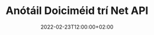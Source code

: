 ---
############################# Static ############################
layout: "product"
date: 2022-02-23T12:00:00+02:00
draft: false

product: "Annotation"
product_tag: "annotation"
platform: "Net"
platform_tag: "net"

############################# Head ############################
head_title: "Glan Doiciméad Anótála API | Féach ar & Anótáil PDF Word Excel Íomhánna PPTX"
head_description: "Net Document Annotation API. Féach ar, clibeáil, trácht agus cuir anótáil ar PDF Word DOCX, Excel XLSX, PPTX, EML EMLX, VSS VSD, OTP, CAD & formáidí comhaid íomhá."

############################# Header ##########################
title: "Anótáil Doiciméid trí Net API"
description: "Tóg Feidhmchláir Glan leis an gcumas chun PDF, HTML, MS Office agus formáidí doiciméad eile a Amharc agus a Anótáil gan aon bhogearraí seachtracha a shuiteáil."
button:
    enable: true
    icon: "fas fa-arrow-down"
    label: "Íoslódáil Triail Saor in Aisce"
    link: "https://downloads.groupdocs.com/annotation/net"

############################# SubMenu #########################
submenu:
    enable: true
    
    left:
        img_alt: "GroupDocs.Annotation for Net"
        image: "https://www.groupdocs.cloud/templates/groupdocs/images/product-logos/groupdocs-annotation-net.png"
        product: "GroupDocs.Annotation"
        platform: "Net"

    middle:
        button:
            # button loop
            - link: "#features"
              text: "Gnéithe"

            # button loop
            - link: "https://products.groupdocs.app/annotation"
              text: "Taispeántas beo"

            # button loop
            - link: "https://purchase.groupdocs.com/pricing/annotation/net"
              text: "Praghsáil"

    right:
        link_download: "https://downloads.groupdocs.com/annotation"
        link_learn: "https://docs.groupdocs.com/annotation/net/"
        link_buy: "https://purchase.groupdocs.com"

############################# Overview ############################
overview:
    enable: true
    content: |
      Is táirge é GroupDocs.Annotation Net API a ligeann duit oibriú le nótaí i ndoiciméid ar ardáin agus córais oibriúcháin éagsúla, mar Android, MacOS, Linux, Windows. Soláthraíonn GroupDocs.Annotation leabharlann le API simplí a thugann go leor buntáistí: mar shampla, más gá duit na sonraí a choinneáil faoi rún nó a roghnú cé mhéad cumhachta a theastaíonn uait a bheith ag obair leis an leabharlann, nó an obair a athrú go páirteach le nótaí, tá an leabharlann an- éadrom agus solúbtha.

      Ligeann GroupDocs.Annotation for Net API duit oibriú le cineálacha éagsúla nótaí, lena n-áirítear: Téacs, Polalíne, Achar, Faoi Líne, Pointe, Comhartha Uisce, Arrow, Éilips, Athsholáthar Téacs, Fad, Réimse Téacs, Athchóiriú Acmhainní srl. formáidí doiciméad coitianta mar: PDF, HTML, Microsoft Office Word, scarbhileoga Excel, cur i láthair PowerPoint, Visio, ríomhphoist Outlook, íomhánna, meiteashonraí, líníocht CAD agus formáidí éagsúla eile. Soláthraíonn an API an cumas mionsamhlacha de leathanaigh doiciméad a fháil agus tacaíonn sé le hiompórtáil agus easpórtáil nótaí chuig agus ó chomhaid PDF.

      Ag baint úsáide as an leabharlann, is féidir leat nótaí ó dhoiciméid a shuimiú, a eagrú, a bhaint agus a scriosadh, doiciméid a rothlú, réiteach mionsamhlacha a athrú agus ní liosta iomlán é seo de na féidearthachtaí go léir. Tairgeann sé freisin sraith chuimsitheach réad sonraí chun airíonna anótála a shaincheapadh de réir do riachtanais laistigh de gach formáid doiciméad tacaithe.

      Tá sé an-simplí oibriú leis an GroupDocs.Annotation for Net API agus níl ann ach roinnt céimeanna bunúsacha. Ar dtús ní mór duit ceadúnas a shocrú, ansin roghnaigh an comhad a bhfuil tú ag iarraidh oibriú leis, ansin ionramháil ar bhealach éigin le nótaí doiciméad (scrios / cuir in eagar / asbhaint / scrios) agus sábháil an toradh. Le haghaidh tuilleadh faisnéise féach le do thoil ar dhoiciméadú an táirge nó ar ár gcuid samplaí.
      
      Déantar GroupDocs.Annotation a nuashonrú go rialta agus cuireann sé tacaíocht ar fáil dá chustaiméirí, tá fáilte romhat i gcónaí ceisteanna a chur chugainn nó do chuid smaointe a sheoladh nó a insint dúinn faoi do riachtanais le haghaidh rud éigin nua agus cuirfimid i bhfeidhm go sásta é inár leaganacha nua.
    tabs:
      enable: true
      
      ## TAB ONE ##
      tab_one:
        description: |
          Seo a leanas forbhreathnú ar GroupDocs.Annotation for Net:
      
        right:
          enable: true
          icon: "fab fa-html5"
          title:  Forbhreathnú
          content: |
            * Cuir Nótaí leis
            * Anótálacha Easpórtála 
            * Iompórtáil Anótálacha
            * Tuairimí Bunaithe ar Fhreagra
            * Comhoiriúnacht Anótála
      
      ## TAB TWO ##
      tab_two:
        description: |
          Tacaíonn GroupDocs.Annotation for Net le gach [formáid comhaid doiciméad a bhfuil tóir orthu](https://docs.groupdocs.com/annotation/Net/supported-document-formats/) lena n-áirítear: Microsoft Office, PDF, íomhánna agus go leor eile.

        left:
          enable: true
          table:
            # table loop
            - title: "Microsoft Office Formats"
              content: |
                * **Word**: [DOC](/annotation/net/doc/), [DOCX](/annotation/net/docx/), [DOCM](/annotation/net/docm/), [DOT](/annotation/net/dot/), [DOTX](/annotation/net/dotx/), [RTF](/annotation/net/rtf/)
                * **Excel**: [XLS](/annotation/net/xls/), [XLSX](/annotation/net/xlsx/), [XLSB](/annotation/net/xlsb/), [XLSM](/annotation/net/xlsm/)
                * **PowerPoint**: [PPT](/annotation/net/ppt/), [PPTX](/annotation/net/pptx/), [PPS](/annotation/net/pps/), [PPSX](/annotation/net/ppsx/), [POTM](/annotation/net/potm/), [POTX](/annotation/net/potx/), [PPSM](/annotation/net/ppsm/), [PPTM](/annotation/net/pptm/), [WMF](/annotation/net/wmf/), [EMF](/annotation/net/emf/)
                * **Outlook**: [EML](/annotation/net/eml/), [EMLX](/annotation/net/emlx/), [MSG](/annotation/net/msg/)
                * **Visio**: [VSS](/annotation/net/vss/), [VST](/annotation/net/vst/), [VSD](/annotation/net/vsd/), [VSDX](/annotation/net/vsdx/), [VSX](/annotation/net/vsx/)

        right:
          enable: true
          table:
            # table loop
            - title: "Other Formats"
              content: |
                * **Portable**: [PDF](/annotation/net/pdf/) (PDF/A-1a, PDF/A-1b, PDF/A-2a)
                * **OpenDocument**: [ODT](/annotation/net/odt/), [ODS](/annotation/net/ods/), [ODP](/annotation/net/odp/)
                * **Images**: [BMP](/annotation/net/bmp/), [JPG](/annotation/net/jpg/), [JPEG](/annotation/net/jpeg/), [TIFF](/annotation/net/tiff/), [TIF](/annotation/net/tif/), [PNG](/annotation/net/png/), [GIF](/annotation/net/gif/), [DCM](/annotation/net/dcm/), [DICOM](/annotation/net/dicom/)
                * **AutoCAD**: [DWG](/annotation/net/dwg/), [DXF](/annotation/net/dxf/), [CAD](/annotation/net/cad/)
                * **Other**: [HTM](/annotation/net/htm/), [HTML](/annotation/net/html/), [CSV](/annotation/net/csv/), [DJVU](/annotation/net/djvu/), [OTP](/annotation/net/otp/), [OTT](/annotation/net/ott/)

      ## TAB THREE ##
      tab_three:
        description: |
          GroupDocs.Annotation le haghaidh tacaíochtaí Net tar éis Córais Oibriúcháin, Creataí & Bainisteoirí Pacáiste:
        
        left:
          enable: true
          table:
            # table loop
            - icon: "fab fa-windows"
              title:  Córais oibriúcháin
              content: |
                * Windows Desktop (x86 & x64)
                * Windows Server (x86 & x64)
                * Windows Azure
                * Linux
                * MacOS

            # table loop
            - icon: "fas fa-code"
              title:  Creataí Tacaithe
              content: |
                * .NET Standard 2.0
                * .NET Framework 2.0 or higher
                * .NET Core 2.0 or higher
                * Mono Framework 1.2 or higher

        right:
          enable: true
          table:
            # table loop
            - icon: "fas fa-box"
              title:  Bainisteoir Pacáiste
              content: |
                * NuGet
            
            # table loop
            - icon: "fas fa-tools"
              title:  Timpeallachtaí Forbartha
              content: |
                * Microsoft Visual Studio
                * Xamarin.Android
                * Xamarin.IOS
                * Xamarin.Mac
                * MonoDevelop

############################# Features ############################
features:
    enable: true
    title: GroupDocs.Annotation le haghaidh Gnéithe Glan

    feature:
      # feature loop
      - icon: "fas fa-copy"
        link: "https://docs.groupdocs.com/annotation/net/basic-usage/"
        content: Cuir Anótálacha agus Freagraí Leis, Cuir in Eagar & Bain as

      # feature loop
      - icon: "fas fa-eye"
        link: "https://docs.groupdocs.com/annotation/net/export-annotations/"
        content: Easpórtáil Nótaí go Doiciméad

      # feature loop
      - icon: "fas fa-bolt"
        link: "https://docs.groupdocs.com/annotation/net/evaluation-limitations-and-licensing-of-groupdocs-annotation/"
        content: Ceadúnas Méadraithe - Billeáil Rialaithe trí Íoc de réir Úsáide API
      
      # feature loop
      - icon: "fas fa-code"
        link: "https://docs.groupdocs.com/annotation/net/extract-annotations-from-document/"
        content: Glao Feidhme Aonair chun Gach Anótáil ar Dhoiciméad a Fháil

      # feature loop
      - icon: "fas fa-cloud"
        link: "https://docs.groupdocs.com/annotation/net/add-point-annotation/"
        content: Sann Luach go Pointe Anótála nó Bog Luach Pointe Reatha

      # feature loop
      - icon: "fas fa-remove-format"
        link: "https://docs.groupdocs.com/annotation/net/add-link-annotation/"
        content: Cuir Anótáil Nasc le Sleamhnáin PDF, Word & PowerPoint

      # feature loop
      - icon: "fas fa-comment-slash"
        link: "https://docs.groupdocs.com/annotation/net/basic-usage/"
        content: Socraigh Dath Cúlra Anótála nó Bain na Anótáil go léir ón Doiciméad

      # feature loop
      - icon: "fas fa-border-all"
        link: "https://docs.groupdocs.com/annotation/net/generate-document-pages-preview/"
        content: Anótáil comhaid PDF le Cruinneas - Faigh Léiriú Íomhá ar Réamhamhairc na leathanach PDF & Taisce

      # feature loop
      - icon: "fas fa-wrench"
        link: "https://docs.groupdocs.com/annotation/net/import-annotations/"
        content: Faigh Comhordanáidí Téacs Anótála Téacs i Léiriú Íomhá den Doiciméad

      # feature loop
      - icon: "fas fa-columns"
        link: "https://docs.groupdocs.com/annotation/net/add-area-annotation/"
        content: Nasc Tuairimí Úsáideora le Anótáil Réimse & Tacaíocht do Thuairimí Neadaithe

      # feature loop
      - icon: "fas fa-file-word"
        link: "https://docs.groupdocs.com/annotation/net/add-arrow-annotation/"
        content: Úsáid Anótáil Saigheada chun Ábhar Áirithe a dhíriú

      # feature loop
      - icon: "fas fa-envelope"
        link: "https://docs.groupdocs.com/annotation/net/add-distance-annotation/"
        content: Úsáid Cian-anótáil chun Líne a Thaispeánann Fad i measc na nOibiachtaí a Tharraingt

      # feature loop
      - icon: "fas fa-print"
        link: "https://docs.groupdocs.com/annotation/net/add-point-annotation/"
        content: Anótáil bunaithe ar phointe nuair a chliceáiltear Pops Window chun Tuairimí a Chur Leis

      # feature loop
      - icon: "fas fa-file-archive"
        link: "https://docs.groupdocs.com/annotation/net/add-polyline-annotation/"
        content: Cruthaigh Seicheamh Ceangailte Deighleoga Líne Cruthaithe mar Anótáil Polalíne

      # feature loop
      - icon: "fas fa-lock"
        link: "https://docs.groupdocs.com/annotation/net/add-ellipse-annotation/"
        content: Cruthaigh Deighleoga Líne Dhíreach, Deighleoga Stua, nó meascán den dá cheann

      # feature loop
      - icon: "fas fa-file-code"
        link: "https://docs.groupdocs.com/annotation/net/add-area-annotation/"
        content: Marcáil Réimsí Doiciméid atá Molta le hAghaidh Eagarthóireachta
      
      # feature loop
      - icon: "fas fa-fill-drip"
        link: "https://docs.groupdocs.com/annotation/net/add-image-annotation/"
        content: Cuir Anótáil Íomhá le PDF, Léaráidí, Word, Excel, Láithreoireachtaí & Íomhánna

      # feature loop
      - icon: "fas fa-file-excel"
        link: "https://docs.groupdocs.com/annotation/net/add-annotation-to-the-document/"
        content: Cuir Réimse Téacs & Stampa Téacsbhunaithe nó Comhartha Uisce sa Doiciméad

      # feature loop
      - icon: "fas fa-heading"
        link: "https://docs.groupdocs.com/annotation/net/add-annotation-to-the-document/"
        content: Buail Trí Théacs, Cuir Foline nó Athsholáthar Téacs Áirithe i nDoiciméad

      # feature loop
      - icon: "fas fa-project-diagram"
        link: "https://docs.groupdocs.com/annotation/net/update-annotations/"
        content: Anótáil a Athraigh trí pharaiméadair nua Airde & Leithead a shannadh

      # feature loop
      - icon: "fas fa-cube"
        link: "https://docs.groupdocs.com/annotation/net/generate-document-pages-preview/"
        content: Faigh Mionsamhlacha de Leathanaigh Doiciméad. Bainistigh Éagsúlacht Doiciméid Anótáilte le haghaidh Íomhánna & Léaráidí

      # feature loop
      - icon: "fab fa-uncharted"
        link: "https://docs.groupdocs.com/annotation/net/export-annotations/"
        content: Easpórtáil Anótálacha go & Oibriú le comhaid TIFF Il-leathanaigh
  
      # feature loop
      - icon: "fab fa-uncharted"
        link: "https://docs.groupdocs.com/annotation/net/add-watermark-annotation/"
        content: Coigeartaigh Ailíniú Ingearach agus Cothrománach le haghaidh Anótála Uisce
  
      # feature loop
      - icon: "fab fa-uncharted"
        link: "https://docs.groupdocs.com/annotation/net/add-text-field-annotation/"
        content: Cuir Téacs Ailíniú Cothrománach le haghaidh Réimse Téacs

      # feature loop
      - icon: "fab fa-uncharted"
        link: "https://docs.groupdocs.com/annotation/net/document-text-info/"
        content: Faigh eolas faoi línte téacs doiciméad (téacs, leithead, airde, eangaí)

    more_feature:
      # more_feature_loop
      - title: Tacaíocht d'Ilchineálacha Anótála
        content: |
          Cuireann GroupDocs.Annotation for .NET ar do chumas oibriú le cineálacha éagsúla nótaí. Tugann sé seo saoirse agus éascaíocht cumarsáide agus tú ag comhoibriú le d’fhoireann ar thascanna. Is féidir leat nótaí a úsáid, mar shampla, anótáil achair (marcáil achar mar dhronuilleog agus nótaí a chur leis), anótáil pointe (tráchtanna a ghreamú ag pointe ar bith sa doiciméad), anótáil téacs (trácht a chur leis an téacs roghnaithe), anótáil a scriosadh amach/a chur faoi líne ( curtha i bhfeidhm ar alt), anótáil phillíne (tarraing cruthanna agus línte saorláimhe), anótáil saigheada (pointeoir saigheada leis na tuairimí ceangailte), anótáil éilipse (taispeáin an téacs laistigh den éilips), anótáil achair (tarraing líne a léiríonn fad idir réada), nasc anótáil (cuir naisc ghréasáin le formáidí doiciméad tacaithe), agus anótáil comhartha uisce (is féidir stampa téacs nó comhartha uisce a chur leis sa doiciméad).

          ```cs
          // Initialize list of AnnotationInfo
          List<AnnotationInfo> annotations = new List<AnnotationInfo>();
          // Initialize text annotation
          AnnotationInfo textAnnotation = new AnnotationInfo
          {
            Box = new Rectangle((float)265.44, (float)153.86, 206, 36), Type = AnnotationType.Text 
          };
          // Add annotation to list
          annotations.Add(textAnnotation);
          // Get input file stream
          Stream inputFile = new FileStream("D:/input.pdf", FileMode.Open, File
          .ReadWrite);
          // Export annotation and save output file
          CommonUtilities.SaveOutputDocument(inputFile, annotations, DocumentType.Pdf);
          ```

############################# Support ############################
support:
    enable: true

############################# Solutions ############################
solutions:
    enable: true
    title: Tairgeann GroupDocs.Annotation API chun breathnú ar dhoiciméid do thimpeallachtaí forbartha eile a bhfuil tóir orthu

    solution:
        # solution loop
        - img_alt: "GroupDocs.Annotation for Java"
          image: "https://www.groupdocs.cloud/templates/groupdocs/images/product-logos/groupdocs-annotation-java.png"
          product: "GroupDocs.Annotation"
          platform: "Java"
          link: "/annotation/java/"

############################# Back to top ###############################
back_to_top:
  enable: true
---